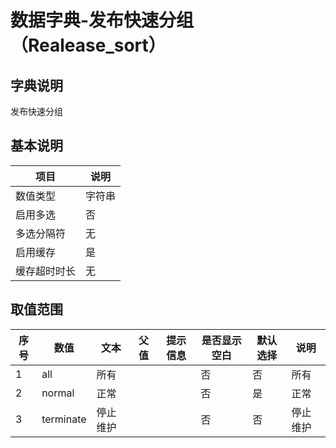 # 数据字典-发布快速分组（Realease_sort）
## 字典说明
发布快速分组

## 基本说明
| 项目 | 说明 |
| ---- | ---- |
| 数值类型 | 字符串 |
| 启用多选 | 否 |
| 多选分隔符 | 无 |
| 启用缓存 | 是 |
| 缓存超时时长 | 无 |

## 取值范围
| 序号 | 数值 | 文本 | 父值 | 提示信息 | 是否显示空白 | 默认选择 | 说明 |
| ---- | ---- | ---- | ---- | ---- | ---- | ---- | ---- |
| 1 | all | 所有 |  |  | 否 | 否 | 所有 |
| 2 | normal | 正常 |  |  | 否 | 是 | 正常 |
| 3 | terminate | 停止维护 |  |  | 否 | 否 | 停止维护 |


